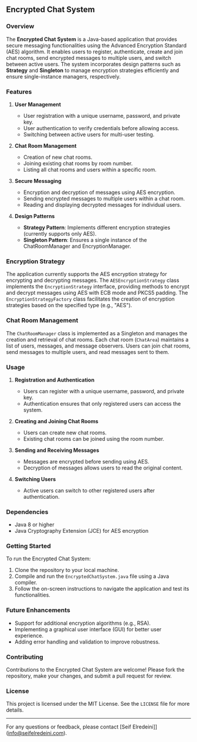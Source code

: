 ## Encrypted Chat System

### Overview

The **Encrypted Chat System** is a Java-based application that provides secure messaging functionalities using the Advanced Encryption Standard (AES) algorithm. It enables users to register, authenticate, create and join chat rooms, send encrypted messages to multiple users, and switch between active users. The system incorporates design patterns such as **Strategy** and **Singleton** to manage encryption strategies efficiently and ensure single-instance managers, respectively. 

### Features

1. **User Management**
   - User registration with a unique username, password, and private key.
   - User authentication to verify credentials before allowing access.
   - Switching between active users for multi-user testing.

2. **Chat Room Management**
   - Creation of new chat rooms.
   - Joining existing chat rooms by room number.
   - Listing all chat rooms and users within a specific room.

3. **Secure Messaging**
   - Encryption and decryption of messages using AES encryption.
   - Sending encrypted messages to multiple users within a chat room.
   - Reading and displaying decrypted messages for individual users.

4. **Design Patterns**
   - **Strategy Pattern**: Implements different encryption strategies (currently supports only AES).
   - **Singleton Pattern**: Ensures a single instance of the ChatRoomManager and EncryptionManager.

### Encryption Strategy

The application currently supports the AES encryption strategy for encrypting and decrypting messages. The `AESEncryptionStrategy` class implements the `EncryptionStrategy` interface, providing methods to encrypt and decrypt messages using AES with ECB mode and PKCS5 padding. The `EncryptionStrategyFactory` class facilitates the creation of encryption strategies based on the specified type (e.g., "AES").

### Chat Room Management

The `ChatRoomManager` class is implemented as a Singleton and manages the creation and retrieval of chat rooms. Each chat room (`ChatArea`) maintains a list of users, messages, and message observers. Users can join chat rooms, send messages to multiple users, and read messages sent to them.

### Usage

1. **Registration and Authentication**
   - Users can register with a unique username, password, and private key.
   - Authentication ensures that only registered users can access the system.

2. **Creating and Joining Chat Rooms**
   - Users can create new chat rooms.
   - Existing chat rooms can be joined using the room number.

3. **Sending and Receiving Messages**
   - Messages are encrypted before sending using AES.
   - Decryption of messages allows users to read the original content.

4. **Switching Users**
   - Active users can switch to other registered users after authentication.

### Dependencies

- Java 8 or higher
- Java Cryptography Extension (JCE) for AES encryption

### Getting Started

To run the Encrypted Chat System:

1. Clone the repository to your local machine.
2. Compile and run the `EncryptedChatSystem.java` file using a Java compiler.
3. Follow the on-screen instructions to navigate the application and test its functionalities.

### Future Enhancements

- Support for additional encryption algorithms (e.g., RSA).
- Implementing a graphical user interface (GUI) for better user experience.
- Adding error handling and validation to improve robustness.

### Contributing

Contributions to the Encrypted Chat System are welcome! Please fork the repository, make your changes, and submit a pull request for review.

### License

This project is licensed under the MIT License. See the `LICENSE` file for more details.

---

For any questions or feedback, please contact  [Seif Elredeini]](info@seifelredeini.com).